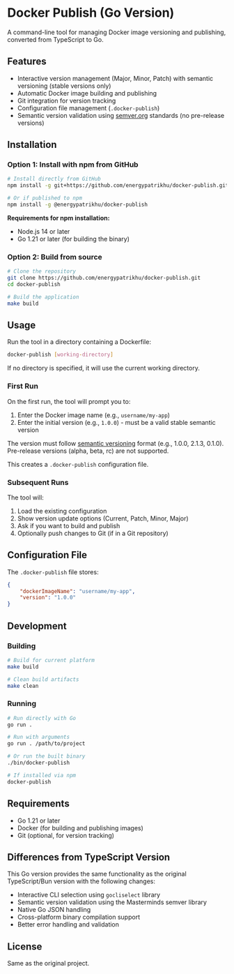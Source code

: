 # Docker Publish (Go Version)

A command-line tool for managing Docker image versioning and publishing, converted from TypeScript to Go.

## Features

- Interactive version management (Major, Minor, Patch) with semantic versioning (stable versions only)
- Automatic Docker image building and publishing
- Git integration for version tracking
- Configuration file management (`.docker-publish`)
- Semantic version validation using [semver.org](https://semver.org/) standards (no pre-release versions)

## Installation

### Option 1: Install with npm from GitHub

```bash
# Install directly from GitHub
npm install -g git+https://github.com/energypatrikhu/docker-publish.git

# Or if published to npm
npm install -g @energypatrikhu/docker-publish
```

**Requirements for npm installation:**
- Node.js 14 or later
- Go 1.21 or later (for building the binary)

### Option 2: Build from source

```bash
# Clone the repository
git clone https://github.com/energypatrikhu/docker-publish.git
cd docker-publish

# Build the application
make build
```

## Usage

Run the tool in a directory containing a Dockerfile:

```bash
docker-publish [working-directory]
```

If no directory is specified, it will use the current working directory.

### First Run

On the first run, the tool will prompt you to:
1. Enter the Docker image name (e.g., `username/my-app`)
2. Enter the initial version (e.g., `1.0.0`) - must be a valid stable semantic version

The version must follow [semantic versioning](https://semver.org/) format (e.g., 1.0.0, 2.1.3, 0.1.0). Pre-release versions (alpha, beta, rc) are not supported.

This creates a `.docker-publish` configuration file.

### Subsequent Runs

The tool will:
1. Load the existing configuration
2. Show version update options (Current, Patch, Minor, Major)
3. Ask if you want to build and publish
4. Optionally push changes to Git (if in a Git repository)

## Configuration File

The `.docker-publish` file stores:

```json
{
	"dockerImageName": "username/my-app",
	"version": "1.0.0"
}
```

## Development

### Building

```bash
# Build for current platform
make build

# Clean build artifacts
make clean
```

### Running

```bash
# Run directly with Go
go run .

# Run with arguments
go run . /path/to/project

# Or run the built binary
./bin/docker-publish

# If installed via npm
docker-publish
```

## Requirements

- Go 1.21 or later
- Docker (for building and publishing images)
- Git (optional, for version tracking)

## Differences from TypeScript Version

This Go version provides the same functionality as the original TypeScript/Bun version with the following changes:

- Interactive CLI selection using `gocliselect` library
- Semantic version validation using the Masterminds semver library
- Native Go JSON handling
- Cross-platform binary compilation support
- Better error handling and validation

## License

Same as the original project.
